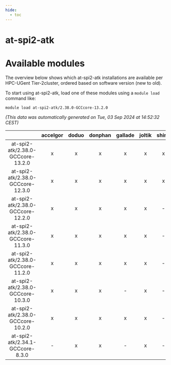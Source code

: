 ```yaml
---
hide:
  - toc
---
```


at-spi2-atk
===========

# Available modules


The overview below shows which at-spi2-atk installations are available per HPC-UGent Tier-2cluster, ordered based on software version (new to old).

To start using at-spi2-atk, load one of these modules using a `module load` command like:

```shell
module load at-spi2-atk/2.38.0-GCCcore-13.2.0
```

*(This data was automatically generated on Tue, 03 Sep 2024 at 14:52:32 CEST)*  

| |accelgor|doduo|donphan|gallade|joltik|shinx|skitty|
| :---: | :---: | :---: | :---: | :---: | :---: | :---: | :---: |
|at-spi2-atk/2.38.0-GCCcore-13.2.0|x|x|x|x|x|x|x|
|at-spi2-atk/2.38.0-GCCcore-12.3.0|x|x|x|x|x|x|x|
|at-spi2-atk/2.38.0-GCCcore-12.2.0|x|x|x|x|x|-|x|
|at-spi2-atk/2.38.0-GCCcore-11.3.0|x|x|x|x|x|-|x|
|at-spi2-atk/2.38.0-GCCcore-11.2.0|x|x|x|x|x|-|x|
|at-spi2-atk/2.38.0-GCCcore-10.3.0|x|x|x|-|x|-|x|
|at-spi2-atk/2.38.0-GCCcore-10.2.0|x|x|x|x|x|-|x|
|at-spi2-atk/2.34.1-GCCcore-8.3.0|-|x|x|-|x|-|x|
